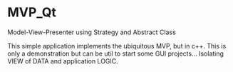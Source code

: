 # MVP_Qt
Model-View-Presenter using Strategy and Abstract Class

This simple application implements the ubiquitous MVP, but in c++.
This is only a demonstration but can be util to start some GUI projects...
Isolating VIEW of DATA and application LOGIC.
